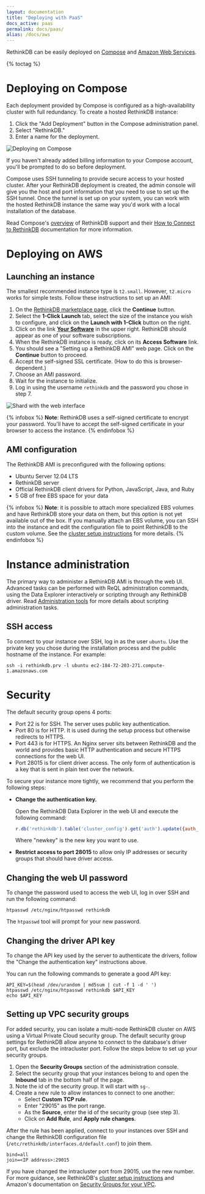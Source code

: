 ```yaml
---
layout: documentation
title: "Deploying with PaaS"
docs_active: paas
permalink: docs/paas/
alias: /docs/aws
---
```


RethinkDB can be easily deployed on [Compose][cio] and [Amazon Web Services][aws].

[cio]: http://compose.io/
[aws]: http://aws.amazon.com/

{% toctag %}

# Deploying on Compose #

Each deployment provided by Compose is configured as a high-availability cluster with full redundancy. To create a hosted RethinkDB instance:

1. Click the "Add Deployment" button in the Compose administration panel.
2. Select "RethinkDB."
3. Enter a name for the deployment.

![Deploying on Compose](/assets/images/docs/compose.png)

If you haven't already added billing information to your Compose account, you'll be prompted to do so before deployment.

Compose uses SSH tunneling to provide secure access to your hosted cluster. After your RethinkDB deployment is created, the admin console will give you the host and port information that you need to use to set up the SSH tunnel. Once the tunnel is set up on your system, you can work with the hosted RethinkDB instance the same way you'd work with a local installation of the database.

Read Compose's [overview][over] of RethinkDB support and their [How to Connect to RethinkDB][conn] documentation for more information.

[over]: https://docs.compose.io/getting-started/rethinkdb-deployments.html
[conn]: https://docs.compose.io/common-questions/how-to-connect-to-rethinkdb.html

# Deploying on AWS #

## Launching an instance ##

The smallest recommended instance type is `t2.small`. However, `t2.micro` works for simple tests. Follow these instructions to set up an AMI:

1. On the [RethinkDB marketplace page][rmp], click the __Continue__ button.
2. Select the __1-Click Launch__ tab, select the size of the instance you wish to configure, and click on the __Launch with 1-Click__ button on the right.
3. Click on the link __[Your Software][ys]__ in the upper right. RethinkDB should appear as one of your software subscriptions.
4. When the RethinkDB instance is ready, click on its __Access Software__ link.
5. You should see a "Setting up a RethinkDB AMI" web page. Click on the __Continue__ button to proceed.
6. Accept the self-signed SSL certificate. (How to do this is browser-dependent.)
7. Choose an AMI password.
8. Wait for the instance to initialize.
9. Log in using the username `rethinkdb` and the password you chose in step 7.

![Shard with the web interface](/assets/images/docs/aws/ami_setup.png)

[rmp]: https://aws.amazon.com/marketplace/pp/B013R60Q8Y
[ys]: https://aws.amazon.com/marketplace/library

{% infobox %}
__Note__: RethinkDB uses a self-signed certificate to encrypt your
password. You'll have to accept the self-signed certificate in your
browser to access the instance.
{% endinfobox %}

## AMI configuration ##

The RethinkDB AMI is preconfigured with the following options:

- Ubuntu Server 12.04 LTS
- RethinkDB server
- Official RethinkDB client drivers for Python, JavaScript, Java, and Ruby
- 5 GB of free EBS space for your data

{% infobox %}
__Note__: it is possible to attach more specialized EBS volumes and
have RethinkDB store your data on them, but this option is not yet
available out of the box. If you manually attach an EBS volume, you can
SSH into the instance and edit the configuration file to point
RethinkDB to the custom volume. See the [cluster setup
instructions](/docs/cluster-on-startup/) for more details.
{% endinfobox %}

# Instance administration #

The primary way to administer a RethinkDB AMI is through the web UI.
Advanced tasks can be performed with ReQL administration commands, using
the Data Explorer interactively or scripting through any RethinkDB driver.
Read [Administration tools](/docs/administration-tools/) for more details
about scripting administration tasks.

## SSH access ##

To connect to your instance over SSH, log in as the user `ubuntu`. Use
the private key you chose during the installation process and the
public hostname of the instance. For example:

```
ssh -i rethinkdb.prv -l ubuntu ec2-184-72-203-271.compute-1.amazonaws.com
```

# Security #

The default security group opens 4 ports:

* Port 22 is for SSH. The server uses public key authentication.
* Port 80 is for HTTP. It is used during the setup process but
  otherwise redirects to HTTPS.
* Port 443 is for HTTPS. An Nginx server sits between RethinkDB and
  the world and provides basic HTTP authentication and secure HTTPS
  connections for the web UI.
* Port 28015 is for client driver access. The only form of
  authentication is a key that is sent in plain text over the network.

To secure your instance more tightly, we recommend that you perform
the following steps:

* __Change the authentication key.__

    Open the RethinkDB Data Explorer in the web UI and execute the following command:

    ```js
    r.db('rethinkdb').table('cluster_config').get('auth').update({auth_key: 'newkey'})
    ```
    
    Where "newkey" is the new key you want to use.

* __Restrict access to port 28015__ to allow only IP addresses or
  security groups that should have driver access.

## Changing the web UI password ##

To change the password used to access the web UI, log in over SSH and
run the following command:

```
htpasswd /etc/nginx/htpasswd rethinkdb
```

The `htpasswd` tool will prompt for your new password.

## Changing the driver API key ##

To change the API key used by the server to authenticate the drivers,
follow the "Change the authentication key" instructions above.

You can run the following commands to generate a good API key:

```
API_KEY=$(head /dev/urandom | md5sum | cut -f 1 -d ' ')
htpasswd /etc/nginx/htpasswd rethinkdb $API_KEY
echo $API_KEY
```

## Setting up VPC security groups ##

For added security, you can isolate a multi-node RethinkDB cluster on AWS using a Virtual Private Cloud security group. The default security group settings for RethinkDB allow anyone to connect to the database's driver port, but exclude the intracluster port. Follow the steps below to set up your security groups.

1. Open the __Security Groups__ section of the administration console.
2. Select the security group that your instances belong to and open
   the __Inbound__ tab in the bottom half of the page.
3. Note the id of the security group. It will start with `sg-`.
4. Create a new rule to allow instances to connect to one another:
   - Select __Custom TCP rule__.
   - Enter "29015" as the port range.
   - As the __Source__, enter the id of the security group (see step 3).
   - Click on __Add Rule__, and __Apply rule changes__.

After the rule has been applied, connect to your instances over SSH and change the RethinkDB configuration file (`/etc/rethinkdb/interfaces.d/default.conf`) to join them.

```
bind=all
join=<IP address>:29015
```

If you have changed the intracluster port from 29015, use the new number. For more guidance, see RethinkDB's [cluster setup instructions][csi] and Amazon's documentation on [Security Groups for your VPC][sgvpc].

[csi]: /docs/cluster-on-startup
[sgvpc]: http://docs.aws.amazon.com/AmazonVPC/latest/UserGuide/VPC_SecurityGroups.html
